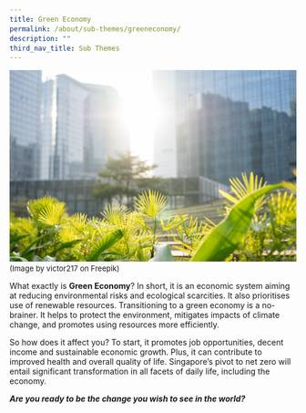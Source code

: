```yaml
---
title: Green Economy
permalink: /about/sub-themes/greeneconomy/
description: ""
third_nav_title: Sub Themes
---
```

![](/images/PF%202023/About%20PF%202023/green%20economy.jpg)
<font size="-1">(Image by victor217 on Freepik)</font>

What exactly is **Green Economy**? In short, it is an economic system aiming at reducing environmental risks and ecological scarcities. It also prioritises use of renewable resources. Transitioning to a green economy is a no-brainer. It helps to protect the environment, mitigates impacts of climate change, and promotes using resources more efficiently.

So how does it affect you? To start, it promotes job opportunities, decent income and sustainable economic growth. Plus, it can contribute to improved health and overall quality of life. Singapore’s pivot to net zero will entail significant transformation in all facets of daily life, including the economy.

**_Are you ready to be the change you wish to see in the world?_**